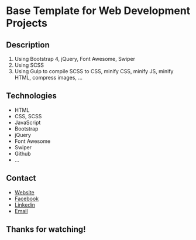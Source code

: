 # Base Template for Web Development Projects

## Description
1. Using Bootstrap 4, jQuery, Font Awesome, Swiper
2. Using SCSS
3. Using Gulp to compile SCSS to CSS, minify CSS, minify JS, minify HTML, compress images, ...

## Technologies
- HTML
- CSS, SCSS
- JavaScript
- Bootstrap
- jQuery
- Font Awesome
- Swiper
- Github
- ...

## Contact

- [Website](https://chungpq.click/)
- [Facebook](https://www.facebook.com/chungpq.2000/)
- [Linkedin](https://www.linkedin.com/in/chungpham0412/)
- [Email](mailto:chungpham0412@gmail.com)

## Thanks for watching!